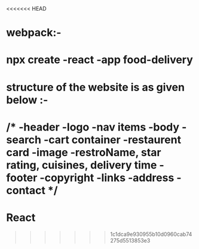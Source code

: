 <<<<<<< HEAD
# webpack:- 
# npx create -react -app food-delivery
# structure of the website is as given below :-
/*
-header
   -logo
   -nav items
-body
   -search
   -cart container
     -restaurent card
       -image
       -restroName, star rating, cuisines, delivery time 
-footer
  -copyright
  -links
  -address
  -contact
*/
=======
# React 
>>>>>>> 1c1dca9e930955b10d0960cab74275d5513853e3

